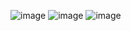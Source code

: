 ![image](https://github.com/arindolghosh44/second_advanced_java/assets/144908811/1ae58bbd-41f8-48e3-9be9-a11617940b2a)
![image](https://github.com/arindolghosh44/second_advanced_java/assets/144908811/d6a00d08-50d1-4d2a-bca2-750ee6be0f7e)
![image](https://github.com/arindolghosh44/second_advanced_java/assets/144908811/03c863a5-da2d-4f8d-8ee9-b232615e224f)

